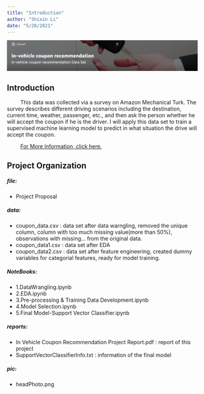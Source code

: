 ```yaml
---
title: "Introduction"
author: "Shixin Li"
date: "5/28/2021"
---
```


![](pic/headPhoto.png)

## Introduction

&nbsp;&nbsp;&nbsp;&nbsp;&nbsp;&nbsp;&nbsp;&nbsp;
This data was collected via a survey on Amazon Mechanical Turk. The survey describes different driving scenarios including the destination, current time, weather, passenger, etc., and then ask the person whether he will accept the coupon if he is the driver. I will apply this data set to train a supervised machine learning model to predict in what situation the drive will accept the coupon. 

&nbsp;&nbsp;&nbsp;&nbsp;&nbsp;&nbsp;&nbsp;&nbsp;
[For More Information, click here.](https://archive.ics.uci.edu/ml/datasets/in-vehicle+coupon+recommendation)


## Project Organization

##### file: 
* Project Proposal 

##### data:
* coupon_data.csv : data set after data warngling, removed the unique column, column with too much missing value(more than 50%), observations with missing... from the original data.
* coupon_data1.csv : data set after EDA
* coupon_data2.csv : data set after feature engineering, created dummy variables for categorial features, ready for model training. 

##### NoteBooks:
* 1.DataWrangling.ipynb
* 2.EDA.ipynb
* 3.Pre-processing & Training Data Development.ipynb
* 4.Model Selection.ipynb
* 5.Final Model-Support Vector Classifier.ipynb

##### reports:
* In Vehicle Coupon Recommendation Project Report.pdf : report of this project
* SupportVectorClassifierInfo.txt : information of the final model

##### pic:
* headPhoto.png
